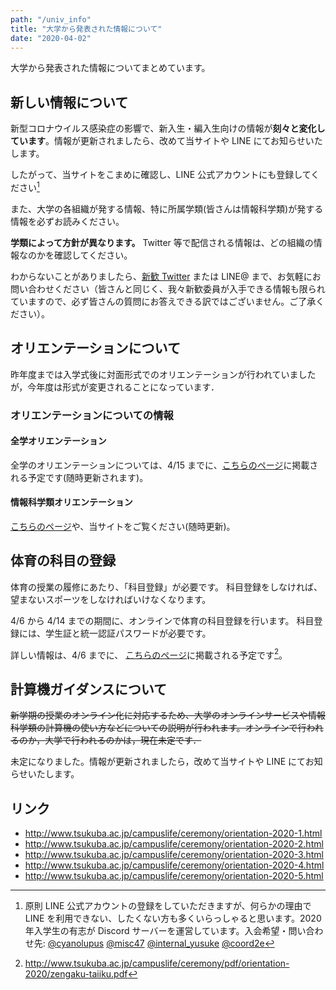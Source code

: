 ```yaml
---
path: "/univ_info"
title: "大学から発表された情報について"
date: "2020-04-02"
---
```


大学から発表された情報についてまとめています。

## 新しい情報について

新型コロナウイルス感染症の影響で、新入生・編入生向けの情報が**刻々と変化しています**。情報が更新されましたら、改めて当サイトや LINE にてお知らせいたします。

したがって、当サイトをこまめに確認し、LINE 公式アカウントにも登録してください[^1]

[^1]: 原則 LINE 公式アカウントの登録をしていただきますが、何らかの理由で LINE を利用できない、したくない方も多くいらっしゃると思います。2020 年入学生の有志が Discord サーバーを運営しています。入会希望・問い合わせ先: [@cyanolupus](https://twitter.com/cyanolupus/) [@misc47](https://twitter.com/misc47/) [@internal_yusuke](https://twitter.com/internal_yusuke/) [@coord2e](https://twitter.com/coord2e/)

また、大学の各組織が発する情報、特に所属学類(皆さんは情報科学類)が発する情報を必ずお読みください。

**学類によって方針が異なります。** Twitter 等で配信される情報は、どの組織の情報なのかを確認してください。

わからないことがありましたら、[新歓 Twitter](https://twitter.com/2020coins) または LINE@ まで、お気軽にお問い合わせください（皆さんと同じく、我々新歓委員が入手できる情報も限られていますので、必ず皆さんの質問にお答えできる訳ではございません。ご了承ください）。

## オリエンテーションについて

昨年度までは入学式後に対面形式でのオリエンテーションが行われていましたが，今年度は形式が変更されることになっています．

### オリエンテーションについての情報

#### 全学オリエンテーション

全学のオリエンテーションについては、4/15 までに、[こちらのページ](http://www.tsukuba.ac.jp/campuslife/ceremony/orientation-2020-4.html)に掲載される予定です(随時更新されます)。

#### 情報科学類オリエンテーション

[こちらのページ](https://www.coins.tsukuba.ac.jp/enrolled_student/freshman2020)や、当サイトをご覧ください(随時更新)。

## 体育の科目の登録

体育の授業の履修にあたり、「科目登録」が必要です。
科目登録をしなければ、望まないスポーツをしなければいけなくなります。

4/6 から 4/14 までの期間に、オンラインで体育の科目登録を行います。
科目登録には、学生証と統一認証パスワードが必要です。

詳しい情報は、4/6 までに、 [こちらのページ](http://www.tsukuba.ac.jp/campuslife/ceremony/orientation-2020-4.html)に掲載される予定です[^2]。

[^2]: http://www.tsukuba.ac.jp/campuslife/ceremony/pdf/orientation-2020/zengaku-taiiku.pdf

## 計算機ガイダンスについて

~~新学期の授業のオンライン化に対応するため、大学のオンラインサービスや情報科学類の計算機の使い方などについての説明が行われます。オンラインで行われるのか，大学で行われるのかは，現在未定です．~~

未定になりました。情報が更新されましたら，改めて当サイトや LINE にてお知らせいたします。

## リンク

- http://www.tsukuba.ac.jp/campuslife/ceremony/orientation-2020-1.html
- http://www.tsukuba.ac.jp/campuslife/ceremony/orientation-2020-2.html
- http://www.tsukuba.ac.jp/campuslife/ceremony/orientation-2020-3.html
- http://www.tsukuba.ac.jp/campuslife/ceremony/orientation-2020-4.html
- http://www.tsukuba.ac.jp/campuslife/ceremony/orientation-2020-5.html

